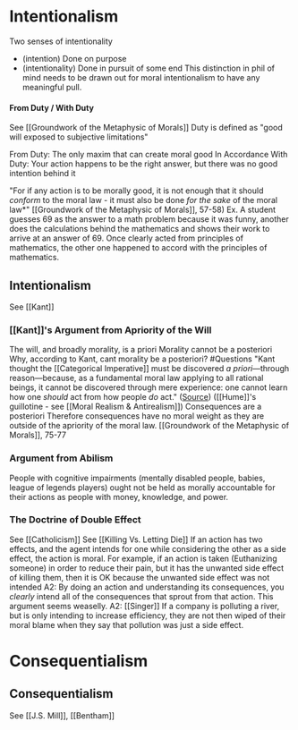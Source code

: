 # Intentionalism

Two senses of intentionality
- (intention) Done on purpose
- (intentionality) Done in pursuit of some end
	This distinction in phil of mind needs to be drawn out for moral intentionalism to have any meaningful pull.

#### From Duty / With Duty
See [[Groundwork of the Metaphysic of Morals]]
Duty is defined as "good will exposed to subjective limitations"

From Duty: The only maxim that can create moral good
In Accordance With Duty: Your action happens to be the right answer, but there was no good intention behind it

"For if any action is to be morally good, it is not enough that it should *conform* to the moral law - it must also be done *for the sake* of the moral law*" [[Groundwork of the Metaphysic of Morals]], 57-58)
	Ex. A student guesses 69 as the answer to a math problem because it was funny, another does the calculations behind the mathematics and shows their work to arrive at an answer of 69. Once clearly acted from principles of mathematics, the other one happened to accord with the principles of mathematics.

## Intentionalism
See [[Kant]]

### [[Kant]]'s Argument from Apriority of the Will
The will, and broadly morality, is a priori
Morality cannot be a posteriori
	Why, according to Kant, cant morality be a posteriori? #Questions
		"Kant thought the [[Categorical Imperative]] must be discovered _a priori_—through reason—because, as a fundamental moral law applying to all rational beings, it cannot be discovered through mere experience: one cannot learn how one _should_ act from how people _do_ act." ([Source](https://plato.stanford.edu/entries/moral-epistemology-a-priori/#AnalPrio))
			([[Hume]]'s guillotine -  see [[Moral Realism & Antirealism]])
Consequences are a posteriori
Therefore consequences have no moral weight as they are outside of the apriority of the moral law. 
[[Groundwork of the Metaphysic of Morals]], 75-77

### Argument from Abilism
People with cognitive impairments (mentally disabled people, babies, league of legends players) ought not be held as morally accountable for their actions as people with money, knowledge, and power. 

### The Doctrine of Double Effect
See [[Catholicism]]
See [[Killing Vs. Letting Die]]
If an action has two effects, and the agent intends for one while considering the other as a side effect, the action is moral. 
For example, if an action is taken (Euthanizing someone) in order to reduce their pain, but it has the unwanted side effect of killing them, then it is OK because the unwanted side effect was not intended
	A2: By doing an action and understanding its consequences, you *clearly* intend all of the consequences that sprout from that action. This argument seems weaselly.
	A2: [[Singer]] If a company is polluting a river, but is only intending to increase efficiency, they are not then wiped of their moral blame when they say that pollution was just a side effect.

# Consequentialism

## Consequentialism
See [[J.S. Mill]], [[Bentham]]